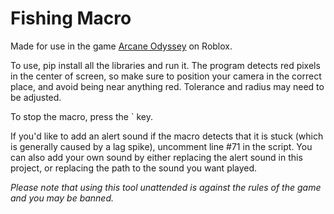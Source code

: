 # Fishing Macro

Made for use in the game [Arcane Odyssey](https://www.roblox.com/games/3272915504/Arcane-Odyssey-Early-Access) on Roblox.

To use, pip install all the libraries and run it.
The program detects red pixels in the center of screen, so make sure to position your camera in the correct place, and avoid being near anything red. Tolerance and radius may need to be adjusted.

To stop the macro, press the ` key.

If you'd like to add an alert sound if the macro detects that it is stuck (which is generally caused by a lag spike), uncomment line #71 in the script.
You can also add your own sound by either replacing the alert sound in this project, or replacing the path to the sound you want played.

*Please note that using this tool unattended is against the rules of the game and you may be banned.*
